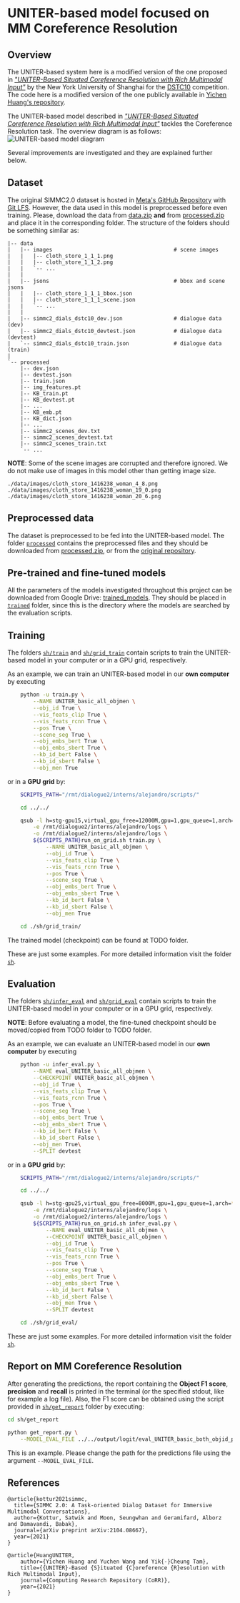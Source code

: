 # UNITER-based model focused on MM Coreference Resolution

## Overview
The UNITER-based system here is a modified version of the one proposed in [*"UNITER-Based Situated Coreference Resolution with Rich Multimodal Input"*](https://arxiv.org/abs/2112.03521) by the New York University of Shanghai for the [DSTC10](https://sites.google.com/dstc.community/dstc10/home) competition. The code here is a modified version of the one publicly available in [Yichen Huang's repository](https://github.com/i-need-sleep/MMCoref_Cleaned).

The UNITER-based model described in [*"UNITER-Based Situated Coreference Resolution with Rich Multimodal Input"*](https://arxiv.org/abs/2112.03521) tackles the Coreference Resolution task. The overview diagram is as follows:
![UNITER-based model diagram](https://github.com/AlejandroSantorum/simmc2-Multimodal_Coreference_Resolution/blob/main/imgs/uniter_solution_diagram.png)
<!---
<img src="imgs/uniter_solution_diagram.png" width=650 height=320 alt="UNITER-based model diagram">
-->

Several improvements are investigated and they are explained further below.

## **Dataset**
The original SIMMC2.0 dataset is hosted in [Meta's GitHub Repository](https://github.com/facebookresearch/simmc2) with [Git LFS](https://git-lfs.github.com/). However, the data used in this model is preprocessed before even training. Please, download the data from [data.zip](https://drive.google.com/file/d/1Cn3GCth4RfuF5zBLfeH9zTLW7GIJ9dd4/view?usp=sharing) **and** from [processed.zip](https://drive.google.com/file/d/1FtZ7EopmZ0WX8I0WPz8yLVsI61LDG6H_/view?usp=sharing) and place it in the corresponding folder. The structure of the folders should be something similar as:
```
|-- data
|   |-- images                                      # scene images
|   |   |-- cloth_store_1_1_1.png
|   |   |-- cloth_store_1_1_2.png
|   |   `-- ...
|   |      
|   |-- jsons                                       # bbox and scene jsons
|   |   |-- cloth_store_1_1_1_bbox.json
|   |   |-- cloth_store_1_1_1_scene.json
|   |   `-- ...
|   |
|   |-- simmc2_dials_dstc10_dev.json                # dialogue data (dev)
|   |-- simmc2_dials_dstc10_devtest.json            # dialogue data (devtest)
|   `-- simmc2_dials_dstc10_train.json              # dialogue data (train)
|
`-- processed
    |-- dev.json
    |-- devtest.json
    |-- train.json
    |-- img_features.pt
    |-- KB_train.pt
    |-- KB_devtest.pt
    |-- ...
    |-- KB_emb.pt
    |-- KB_dict.json
    |-- ...
    |-- simmc2_scenes_dev.txt
    |-- simmc2_scenes_devtest.txt
    |-- simmc2_scenes_train.txt 
    `-- ...
```

**NOTE**: Some of the scene images are corrupted and therefore ignored. We do not make use of images in this model other than getting image size.
```
./data/images/cloth_store_1416238_woman_4_8.png
./data/images/cloth_store_1416238_woman_19_0.png
./data/images/cloth_store_1416238_woman_20_6.png
```


## **Preprocessed data**
The dataset is preprocessed to be fed into the UNITER-based model. The folder [`processed`](https://github.com/AlejandroSantorum/simmc2-Multimodal_Coreference_Resolution/tree/main/models/uniter_based/processed) contains the preprocessed files and they should be downloaded from [processed.zip](https://drive.google.com/file/d/1FtZ7EopmZ0WX8I0WPz8yLVsI61LDG6H_/view?usp=sharing), or from the [original repository](https://github.com/i-need-sleep/MMCoref_Cleaned/tree/main/processed).


## **Pre-trained and fine-tuned models**
All the parameters of the models investigated throughout this project can be downloaded from Google Drive: [trained_models](https://drive.google.com/drive/folders/1yF5eLE3E7tZMKKKnYUcaTYUDsunJtXKd?usp=sharing).
They should be placed in [`trained`](https://github.com/AlejandroSantorum/simmc2-Multimodal_Coreference_Resolution/tree/main/models/uniter_based/trained) folder, since this is the directory where the models are searched by the evaluation scripts.


## **Training**
The folders [`sh/train`](https://github.com/AlejandroSantorum/simmc2-Multimodal_Coreference_Resolution/tree/main/models/uniter_based/sh/train) and [`sh/grid_train`](https://github.com/AlejandroSantorum/simmc2-Multimodal_Coreference_Resolution/tree/main/models/uniter_based/sh/grid_train) contain scripts to train the UNITER-based model in your computer or in a GPU grid, respectively. 

As an example, we can train an UNITER-based model in our **own computer** by executing
```bash
    python -u train.py \
        --NAME UNITER_basic_all_objmen \
        --obj_id True \
        --vis_feats_clip True \
        --vis_feats_rcnn True \
        --pos True \
        --scene_seg True \
        --obj_embs_bert True \
        --obj_embs_sbert True \
        --kb_id_bert False \
        --kb_id_sbert False \
        --obj_men True
```
or in a **GPU grid** by:
```bash
    SCRIPTS_PATH="/rmt/dialogue2/interns/alejandro/scripts/"

    cd ../../

    qsub -l h=stg-gpu15,virtual_gpu_free=12000M,gpu=1,gpu_queue=1,arch=*64*,test=*,centos=1,gpu_installed=1 \
        -e /rmt/dialogue2/interns/alejandro/logs \
        -o /rmt/dialogue2/interns/alejandro/logs \
        ${SCRIPTS_PATH}run_on_grid.sh train.py \
            --NAME UNITER_basic_all_objmen \
            --obj_id True \
            --vis_feats_clip True \
            --vis_feats_rcnn True \
            --pos True \
            --scene_seg True \
            --obj_embs_bert True \
            --obj_embs_sbert True \
            --kb_id_bert False \
            --kb_id_sbert False \
            --obj_men True

    cd ./sh/grid_train/
```

The trained model (checkpoint) can be found at TODO folder.

These are just some examples. For more detailed information visit the folder [`sh`](https://github.com/AlejandroSantorum/simmc2-Multimodal_Coreference_Resolution/tree/main/models/uniter_based/sh).


## **Evaluation**
The folders [`sh/infer_eval`](https://github.com/AlejandroSantorum/simmc2-Multimodal_Coreference_Resolution/tree/main/models/uniter_based/sh/infer_eval) and [`sh/grid_eval`](https://github.com/AlejandroSantorum/simmc2-Multimodal_Coreference_Resolution/tree/main/models/uniter_based/sh/grid_eval) contain scripts to train the UNITER-based model in your computer or in a GPU grid, respectively.

**NOTE**: Before evaluating a model, the fine-tuned checkpoint should be moved/copied from TODO folder to TODO folder.

As an example, we can evaluate an UNITER-based model in our **own computer** by executing
```bash
    python -u infer_eval.py \
        --NAME eval_UNITER_basic_all_objmen \
        --CHECKPOINT UNITER_basic_all_objmen \
        --obj_id True \
        --vis_feats_clip True \
        --vis_feats_rcnn True \
        --pos True \
        --scene_seg True \
        --obj_embs_bert True \
        --obj_embs_sbert True \
        --kb_id_bert False \
        --kb_id_sbert False \
        --obj_men True\
        --SPLIT devtest
```
or in a **GPU grid** by:
```bash
    SCRIPTS_PATH="/rmt/dialogue2/interns/alejandro/scripts/"

    cd ../../

    qsub -l h=stg-gpu25,virtual_gpu_free=8000M,gpu=1,gpu_queue=1,arch=*64*,test=*,centos=1,gpu_installed=1 \
        -e /rmt/dialogue2/interns/alejandro/logs \
        -o /rmt/dialogue2/interns/alejandro/logs \
        ${SCRIPTS_PATH}run_on_grid.sh infer_eval.py \
            --NAME eval_UNITER_basic_all_objmen \
            --CHECKPOINT UNITER_basic_all_objmen \
            --obj_id True \
            --vis_feats_clip True \
            --vis_feats_rcnn True \
            --pos True \
            --scene_seg True \
            --obj_embs_bert True \
            --obj_embs_sbert True \
            --kb_id_bert False \
            --kb_id_sbert False \
            --obj_men True \
            --SPLIT devtest

    cd ./sh/grid_eval/
```
These are just some examples. For more detailed information visit the folder [`sh`](https://github.com/AlejandroSantorum/simmc2-Multimodal_Coreference_Resolution/tree/main/models/uniter_based/sh).


## **Report on MM Coreference Resolution**
After generating the predictions, the report containing the **Object F1 score**, **precision** and **recall** is printed in the terminal (or the specified stdout, like for example a log file). Also, the F1 score can be obtained using the script provided in [`sh/get_report`](https://github.com/AlejandroSantorum/simmc2-Multimodal_Coreference_Resolution/tree/main/models/uniter_based/sh/get_report) folder by executing:

```bash
cd sh/get_report

python get_report.py \
    --MODEL_EVAL_FILE ../../output/logit/eval_UNITER_basic_both_objid_pos_sceneseg_bothBERT_devtest.json
```
This is an example. Please change the path for the predictions file using the argument `--MODEL_EVAL_FILE`.

## References
```
@article{kottur2021simmc,
  title={SIMMC 2.0: A Task-oriented Dialog Dataset for Immersive Multimodal Conversations},
  author={Kottur, Satwik and Moon, Seungwhan and Geramifard, Alborz and Damavandi, Babak},
  journal={arXiv preprint arXiv:2104.08667},
  year={2021}
}

@article{HuangUNITER,
    author={Yichen Huang and Yuchen Wang and Yik{-}Cheung Tam},
    title={{UNITER}-Based {S}ituated {C}oreference {R}esolution with Rich Multimodal Input},
    journal={Computing Research Repository (CoRR)},
    year={2021}
}
```
